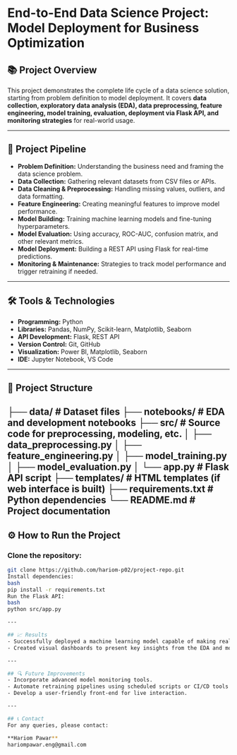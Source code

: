 # End-to-End Data Science Project: Model Deployment for Business Optimization

## 📚 Project Overview
This project demonstrates the complete life cycle of a data science solution, starting from problem definition to model deployment. It covers **data collection, exploratory data analysis (EDA), data preprocessing, feature engineering, model training, evaluation, deployment via Flask API, and monitoring strategies** for real-world usage.

---

## 🚀 Project Pipeline
- **Problem Definition:** Understanding the business need and framing the data science problem.
- **Data Collection:** Gathering relevant datasets from CSV files or APIs.
- **Data Cleaning & Preprocessing:** Handling missing values, outliers, and data formatting.
- **Feature Engineering:** Creating meaningful features to improve model performance.
- **Model Building:** Training machine learning models and fine-tuning hyperparameters.
- **Model Evaluation:** Using accuracy, ROC-AUC, confusion matrix, and other relevant metrics.
- **Model Deployment:** Building a REST API using Flask for real-time predictions.
- **Monitoring & Maintenance:** Strategies to track model performance and trigger retraining if needed.

---

## 🛠️ Tools & Technologies
- **Programming:** Python
- **Libraries:** Pandas, NumPy, Scikit-learn, Matplotlib, Seaborn
- **API Development:** Flask, REST API
- **Version Control:** Git, GitHub
- **Visualization:** Power BI, Matplotlib, Seaborn
- **IDE:** Jupyter Notebook, VS Code

---

## 📂 Project Structure
├── data/ # Dataset files
├── notebooks/ # EDA and development notebooks
├── src/ # Source code for preprocessing, modeling, etc.
│ ├── data_preprocessing.py
│ ├── feature_engineering.py
│ ├── model_training.py
│ ├── model_evaluation.py
│ └── app.py # Flask API script
├── templates/ # HTML templates (if web interface is built)
├── requirements.txt # Python dependencies
└── README.md # Project documentation
---

## ⚙️ How to Run the Project

### Clone the repository:
```bash
git clone https://github.com/hariom-p02/project-repo.git
Install dependencies:
bash
pip install -r requirements.txt
Run the Flask API:
bash
python src/app.py

---

## 📈 Results
- Successfully deployed a machine learning model capable of making real-time predictions.
- Created visual dashboards to present key insights from the EDA and model outputs.

---

## 🔍 Future Improvements
- Incorporate advanced model monitoring tools.
- Automate retraining pipelines using scheduled scripts or CI/CD tools.
- Develop a user-friendly front-end for live interaction.

---

## 📞 Contact
For any queries, please contact:

**Hariom Pawar**  
hariompawar.eng@gmail.com

